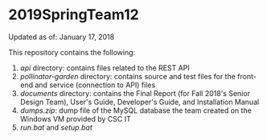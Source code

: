 # 2019SpringTeam12

Updated as of: January 17, 2018

This repository contains the following:
1. *api* directory: contains files related to the REST API
2. *pollinator-garden* directory: contains source and test files for the front-end and service (connection to API) files
3. *documents* directory: contains the Final Report (for Fall 2018's Senior Design Team), User's Guide, Developer's Guide, and Installation Manual
4. *dumps.zip*: dump file of the MySQL database the team created on the Windows VM provided by CSC IT
5. *run.bat* and *setup.bat*
